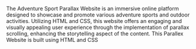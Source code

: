 The Adventure Sport Parallax Website is an immersive
online platform designed to showcase and promote
various adventure sports and outdoor activities. Utilizing
HTML and CSS, this website offers an engaging and
visually appealing user experience through the
implementation of parallax scrolling, enhancing the
storytelling aspect of the content.
This Parallex Website is built using HTML and CSS
